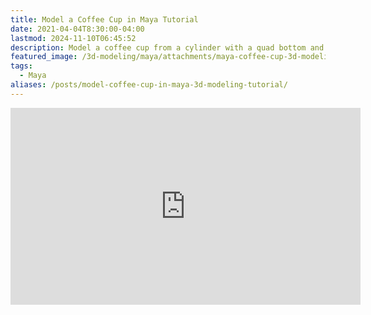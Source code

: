 ```yaml
---
title: Model a Coffee Cup in Maya Tutorial
date: 2021-04-04T8:30:00-04:00
lastmod: 2024-11-10T06:45:52
description: Model a coffee cup from a cylinder with a quad bottom and a bridge handle
featured_image: /3d-modeling/maya/attachments/maya-coffee-cup-3d-modeling-tutorial.jpg
tags:
  - Maya
aliases: /posts/model-coffee-cup-in-maya-3d-modeling-tutorial/
---
```


<div class="iframe-16-9-container">
<iframe class="youTubeIframe" width="560" height="315" src="https://www.youtube.com/embed/V59XKklgfDE?rel=0" title="YouTube video player" frameborder="0" allow="accelerometer; autoplay; clipboard-write; encrypted-media; gyroscope; picture-in-picture; web-share" allowfullscreen></iframe>
</div>
